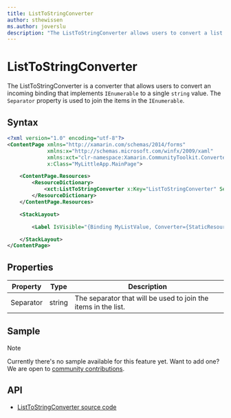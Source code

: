 ```yaml
---
title: ListToStringConverter
author: sthewissen
ms.author: joverslu
description: "The ListToStringConverter allows users to convert a list of values to a single string value."
---
```


# ListToStringConverter
The ListToStringConverter is a converter that allows users to convert an incoming binding that implements `IEnumerable` to a single `string` value. The `Separator` property is used to join the items in the `IEnumerable`.

## Syntax
```xml
<?xml version="1.0" encoding="utf-8"?>
<ContentPage xmlns="http://xamarin.com/schemas/2014/forms"
             xmlns:x="http://schemas.microsoft.com/winfx/2009/xaml"
             xmlns:xct="clr-namespace:Xamarin.CommunityToolkit.Converters;assembly=Xamarin.CommunityToolkit"
             x:Class="MyLittleApp.MainPage">

    <ContentPage.Resources>
        <ResourceDictionary>
            <xct:ListToStringConverter x:Key="ListToStringConverter" Separator=", " />
        </ResourceDictionary>
    </ContentPage.Resources>

    <StackLayout>

        <Label IsVisible="{Binding MyListValue, Converter={StaticResource ListToStringConverter}}" />

    </StackLayout>
</ContentPage>
```

## Properties
|Property  |Type  |Description  |
|---------|---------|---------|
| Separator | string | The separator that will be used to join the items in the list. |

## Sample

> [!NOTE]
>  Currently there's no sample available for this feature yet. Want to add one? We are open to [community contributions](https://github.com/xamarin/XamarinCommunityToolkit).

<!-- [ListToStringConverter sample page Source](https://github.com/xamarin/XamarinCommunityToolkit)

You can see this in action in the [Xamarin Community Toolkit Sample App](https://github.com/xamarin/XamarinCommunityToolkit). -->

## API

* [ListToStringConverter source code](https://github.com/xamarin/XamarinCommunityToolkit/blob/main/XamarinCommunityToolkit/Converters/ListToStringConverter.shared.cs)
